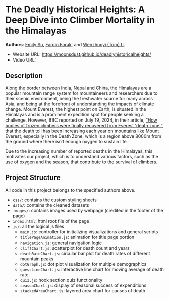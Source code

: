 # The Deadly Historical Heights: A Deep Dive into Climber Mortality in the Himalayas

**Authors**: [Emily Su](https://github.com/moonsdust), [Fardin Faruk](https://github.com/Fard-Faru), and [Wenzhuoyi (Tom) Li](https://github.com/TheTomLi)

- Website URL: https://moonsdust.github.io/deadlyhistoricalheights/
- Video URL: 


## Description

Along the border between India, Nepal and China, the Himalayas are a popular mountain range system for mountaineers and researchers due to their scenic environment, being the freshwater source for many across Asia, and being at the forefront of understanding the impacts of climate change. Mount Everest, the highest point on Earth, is situated in the Himalayas and is a prominent expedition spot for people seeking a challenge. However, BBC reported on July 19, 2024, in their article, [“How bodies of frozen climbers were finally recovered from Everest 'death zone'”](https://www.bbc.com/news/articles/c9r31g50xqdo), that the death toll has been increasing each year on mountains like Mount Everest, especially in the Death Zone, which is a region above 8000m from the ground where there isn’t enough oxygen to sustain life. 

Due to the increasing number of reported deaths in the Himalayas, this motivates our project, which is to understand various factors, such as the use of oxygen and the season, that contribute to the survival of climbers.


## Project Structure
All code in this project belongs to the specified authors above.

- `css/`: contains the custom styling sheets 
- `data/`: contains the cleaned datasets
- `images/`: contains images used by webpage (credited in the footer of the page)
- `index.html`: html root file of the page
- `js/`: all the logical js files 
    - `main.js`: controller for initializing visualizations and general scripts
    - `titlePageAnimation.js`: animation for title page portion
    - `navigation.js`: general navigation logic
    - `cliffChart.js`: scatterplot for death count and years
    - `deathRateChart.js`: circular bar plot for death rates of different mountain peaks
    - `dotGraph.js`: dot plot visualization for multiple demographics
    - `guessLineChart.js`: interactive line chart for moving average of death rate
    - `quiz.js`: hook section quiz functionality
    - `seasonChart.js`: display of seasonal success of expenditions
    - `stackedAreaChart.js`: layered area chart for causes of death 
